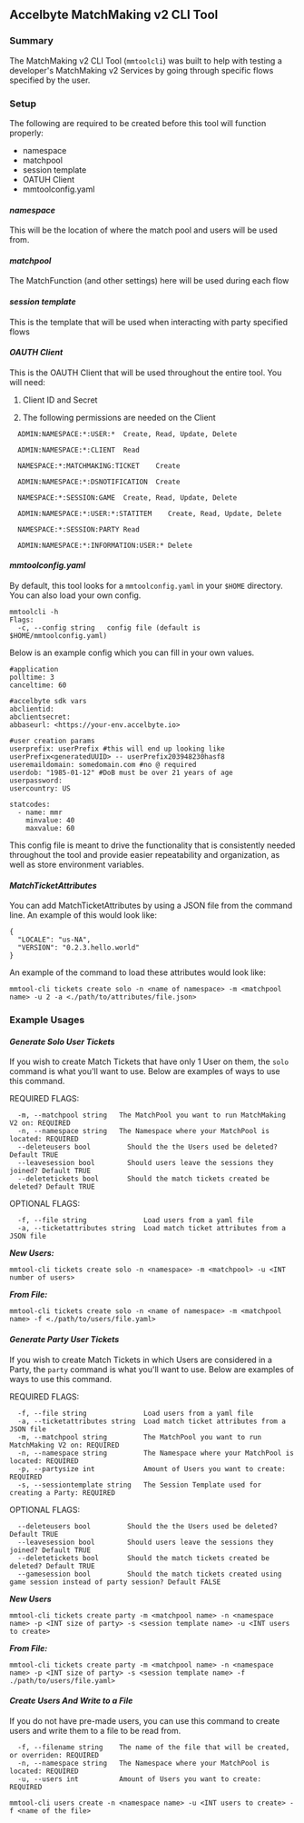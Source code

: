 ## Accelbyte MatchMaking v2 CLI Tool

### Summary
The MatchMaking v2 CLI Tool (`mmtoolcli`) was built to help with testing a developer's MatchMaking v2 Services
by going through specific flows specified by the user.

### Setup

The following are required to be created before this tool will function properly:

- namespace
- matchpool
- session template
- OATUH Client
- mmtoolconfig.yaml

#### _namespace_
This will be the location of where the match pool and users will be used from.

#### _matchpool_
The MatchFunction (and other settings) here will be used during each flow

#### _session template_
This is the template that will be used when interacting with party specified flows

#### _OAUTH Client_
This is the OAUTH Client that will be used throughout the entire tool. 
You will need:
    
1. Client ID and Secret

2. The following permissions are needed on the Client

```
  ADMIN:NAMESPACE:*:USER:*	Create, Read, Update, Delete

  ADMIN:NAMESPACE:*:CLIENT	Read

  NAMESPACE:*:MATCHMAKING:TICKET	Create

  ADMIN:NAMESPACE:*:DSNOTIFICATION	Create

  NAMESPACE:*:SESSION:GAME	Create, Read, Update, Delete

  ADMIN:NAMESPACE:*:USER:*:STATITEM	   Create, Read, Update, Delete

  NAMESPACE:*:SESSION:PARTY	Read

  ADMIN:NAMESPACE:*:INFORMATION:USER:* Delete
```

#### _mmtoolconfig.yaml_
By default, this tool looks for a `mmtoolconfig.yaml` in your `$HOME` directory. You can also load your own config.

```
mmtoolcli -h 
Flags:
  -c, --config string   config file (default is $HOME/mmtoolconfig.yaml)
```
Below is an example config which you can fill in your own values. 

```
#application
polltime: 3
canceltime: 60

#accelbyte sdk vars
abclientid:
abclientsecret:
abbaseurl: <https://your-env.accelbyte.io>

#user creation params
userprefix: userPrefix #this will end up looking like userPrefix<generatedUUID> -- userPrefix203948230hasf8
useremaildomain: somedomain.com #no @ required
userdob: "1985-01-12" #DoB must be over 21 years of age
userpassword:
usercountry: US

statcodes:
  - name: mmr
    minvalue: 40
    maxvalue: 60
```

This config file is meant to drive the functionality that is consistently needed throughout the tool and provide
easier repeatability and organization, as well as store environment variables.

#### _MatchTicketAttributes_

You can add MatchTicketAttributes by using a JSON file from the command line. An example of this would look like:

```
{
  "LOCALE": "us-NA",
  "VERSION": "0.2.3.hello.world"
}
```

An example of the command to load these attributes would look like:

`mmtool-cli tickets create solo -n <name of namespace> -m <matchpool name> -u 2 -a <./path/to/attributes/file.json>`

### Example Usages

#### _Generate Solo User Tickets_
If you wish to create Match Tickets that have only 1 User on them, the `solo` command is what you'll want to use. Below are examples of ways to use this command.

REQUIRED FLAGS:
```
  -m, --matchpool string   The MatchPool you want to run MatchMaking V2 on: REQUIRED
  -n, --namespace string   The Namespace where your MatchPool is located: REQUIRED
  --deleteusers bool         Should the the Users used be deleted? Default TRUE
  --leavesession bool        Should users leave the sessions they joined? Default TRUE
  --deletetickets bool       Should the match tickets created be deleted? Default TRUE
```

OPTIONAL FLAGS:
```
  -f, --file string              Load users from a yaml file
  -a, --ticketattributes string  Load match ticket attributes from a JSON file
```
**_New Users:_**

`mmtool-cli tickets create solo -n <namespace> -m <matchpool> -u <INT number of users>`

_**From File:**_

`mmtool-cli tickets create solo -n <name of namespace> -m <matchpool name> -f <./path/to/users/file.yaml>`

#### _Generate Party User Tickets_
If you wish to create Match Tickets in which Users are considered in a Party, the `party` command is what you'll want to use. Below are examples of ways to use this command.

REQUIRED FLAGS:

```
  -f, --file string              Load users from a yaml file
  -a, --ticketattributes string  Load match ticket attributes from a JSON file
  -m, --matchpool string         The MatchPool you want to run MatchMaking V2 on: REQUIRED
  -n, --namespace string         The Namespace where your MatchPool is located: REQUIRED
  -p, --partysize int            Amount of Users you want to create: REQUIRED
  -s, --sessiontemplate string   The Session Template used for creating a Party: REQUIRED
```

OPTIONAL FLAGS:

```
  --deleteusers bool         Should the the Users used be deleted? Default TRUE
  --leavesession bool        Should users leave the sessions they joined? Default TRUE
  --deletetickets bool       Should the match tickets created be deleted? Default TRUE
  --gamesession bool         Should the match tickets created using game session instead of party session? Default FALSE
```

**_New Users_**

`mmtool-cli tickets create party -m <matchpool name> -n <namespace name> -p <INT size of party> -s <session template name> -u <INT users to create>`

**_From File:_**

`mmtool-cli tickets create party -m <matchpool name> -n <namespace name> -p <INT size of party> -s <session template name> -f ./path/to/users/file.yaml>`


#### _Create Users And Write to a File_
If you do not have pre-made users, you can use this command to create users and write them to a file to be read from.
```
  -f, --filename string    The name of the file that will be created, or overriden: REQUIRED
  -n, --namespace string   The Namespace where your MatchPool is located: REQUIRED
  -u, --users int          Amount of Users you want to create: REQUIRED
```

`mmtool-cli users create -n <namespace name> -u <INT users to create> -f <name of the file>`
